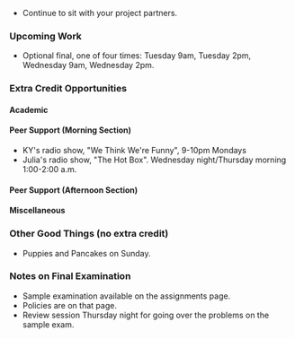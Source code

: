 * Continue to sit with your project partners.

### Upcoming Work

* Optional final, one of four times: Tuesday 9am, Tuesday 2pm, Wednesday
  9am, Wednesday 2pm.

### Extra Credit Opportunities

#### Academic 

#### Peer Support (Morning Section)

* KY's radio show, "We Think We're Funny", 9-10pm Mondays 
* Julia's radio show, "The Hot Box".  Wednesday night/Thursday 
  morning 1:00-2:00 a.m.  

#### Peer Support (Afternoon Section)

#### Miscellaneous

### Other Good Things (no extra credit)

* Puppies and Pancakes on Sunday.

### Notes on Final Examination

* Sample examination available on the assignments page.
* Policies are on that page.
* Review session Thursday night for going over the problems on the sample
  exam.
